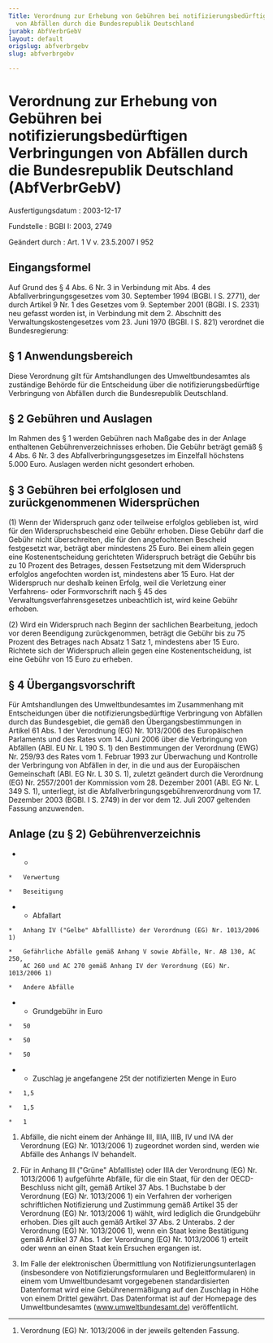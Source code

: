 ```yaml
---
Title: Verordnung zur Erhebung von Gebühren bei notifizierungsbedürftigen Verbringungen
  von Abfällen durch die Bundesrepublik Deutschland
jurabk: AbfVerbrGebV
layout: default
origslug: abfverbrgebv
slug: abfverbrgebv

---
```


# Verordnung zur Erhebung von Gebühren bei notifizierungsbedürftigen Verbringungen von Abfällen durch die Bundesrepublik Deutschland (AbfVerbrGebV)

Ausfertigungsdatum
:   2003-12-17

Fundstelle
:   BGBl I: 2003, 2749

Geändert durch
:   Art. 1 V v. 23.5.2007 I 952

## Eingangsformel

Auf Grund des § 4 Abs. 6 Nr. 3 in Verbindung mit Abs. 4 des
Abfallverbringungsgesetzes vom 30. September 1994 (BGBl. I S. 2771),
der durch Artikel 9 Nr. 1 des Gesetzes vom 9. September 2001 (BGBl. I
S. 2331) neu gefasst worden ist, in Verbindung mit dem 2. Abschnitt
des Verwaltungskostengesetzes vom 23. Juni 1970 (BGBl. I S. 821)
verordnet die Bundesregierung:

## § 1 Anwendungsbereich

Diese Verordnung gilt für Amtshandlungen des Umweltbundesamtes als
zuständige Behörde für die Entscheidung über die
notifizierungsbedürftige Verbringung von Abfällen durch die
Bundesrepublik Deutschland.

## § 2 Gebühren und Auslagen

Im Rahmen des § 1 werden Gebühren nach Maßgabe des in der Anlage
enthaltenen Gebührenverzeichnisses erhoben. Die Gebühr beträgt gemäß §
4 Abs. 6 Nr. 3 des Abfallverbringungsgesetzes im Einzelfall höchstens
5\.000 Euro. Auslagen werden nicht gesondert erhoben.

## § 3 Gebühren bei erfolglosen und zurückgenommenen Widersprüchen

(1) Wenn der Widerspruch ganz oder teilweise erfolglos geblieben ist,
wird für den Widerspruchsbescheid eine Gebühr erhoben. Diese Gebühr
darf die Gebühr nicht überschreiten, die für den angefochtenen
Bescheid festgesetzt war, beträgt aber mindestens 25 Euro. Bei einem
allein gegen eine Kostenentscheidung gerichteten Widerspruch beträgt
die Gebühr bis zu 10 Prozent des Betrages, dessen Festsetzung mit dem
Widerspruch erfolglos angefochten worden ist, mindestens aber 15 Euro.
Hat der Widerspruch nur deshalb keinen Erfolg, weil die Verletzung
einer Verfahrens- oder Formvorschrift nach § 45 des
Verwaltungsverfahrensgesetzes unbeachtlich ist, wird keine Gebühr
erhoben.

(2) Wird ein Widerspruch nach Beginn der sachlichen Bearbeitung,
jedoch vor deren Beendigung zurückgenommen, beträgt die Gebühr bis zu
75 Prozent des Betrages nach Absatz 1 Satz 1, mindestens aber 15 Euro.
Richtete sich der Widerspruch allein gegen eine Kostenentscheidung,
ist eine Gebühr von 15 Euro zu erheben.

## § 4 Übergangsvorschrift

Für Amtshandlungen des Umweltbundesamtes im Zusammenhang mit
Entscheidungen über die notifizierungsbedürftige Verbringung von
Abfällen durch das Bundesgebiet, die gemäß den Übergangsbestimmungen
in Artikel 61 Abs. 1 der Verordnung (EG) Nr. 1013/2006 des
Europäischen Parlaments und des Rates vom 14. Juni 2006 über die
Verbringung von Abfällen (ABl. EU Nr. L 190 S. 1) den Bestimmungen der
Verordnung (EWG) Nr. 259/93 des Rates vom 1. Februar 1993 zur
Überwachung und Kontrolle der Verbringung von Abfällen in der, in die
und aus der Europäischen Gemeinschaft (ABl. EG Nr. L 30 S. 1), zuletzt
geändert durch die Verordnung (EG) Nr. 2557/2001 der Kommission vom
28\. Dezember 2001 (ABl. EG Nr. L 349 S. 1), unterliegt, ist die
Abfallverbringungsgebührenverordnung vom 17. Dezember 2003 (BGBl. I S.
2749) in der vor dem 12. Juli 2007 geltenden Fassung anzuwenden.

## Anlage (zu § 2) Gebührenverzeichnis


*    *
    *   Verwertung

    *   Beseitigung


*    *   Abfallart

    *   Anhang IV ("Gelbe" Abfallliste) der Verordnung (EG) Nr. 1013/2006 1)

    *   Gefährliche Abfälle gemäß Anhang V sowie Abfälle, Nr. AB 130, AC 250,
        AC 260 und AC 270 gemäß Anhang IV der Verordnung (EG) Nr. 1013/2006 1)

    *   Andere Abfälle


*    *   Grundgebühr in Euro

    *   50

    *   50

    *   50


*    *   Zuschlag je angefangene 25t der notifizierten Menge in Euro

    *   1,5

    *   1,5

    *   1




1.  Abfälle, die nicht einem der Anhänge III, IIIA, IIIB, IV und IVA der
    Verordnung (EG) Nr. 1013/2006 1) zugeordnet worden sind, werden wie
    Abfälle des Anhangs IV behandelt.


2.  Für in Anhang III ("Grüne" Abfallliste) oder IIIA der Verordnung (EG)
    Nr. 1013/2006 1) aufgeführte Abfälle, für die ein Staat, für den der
    OECD-Beschluss nicht gilt, gemäß Artikel 37 Abs. 1 Buchstabe b der
    Verordnung (EG) Nr. 1013/2006 1) ein Verfahren der vorherigen
    schriftlichen Notifizierung und Zustimmung gemäß Artikel 35 der
    Verordnung (EG) Nr. 1013/2006 1) wählt, wird lediglich die Grundgebühr
    erhoben. Dies gilt auch gemäß Artikel 37 Abs. 2 Unterabs. 2 der
    Verordnung (EG) Nr. 1013/2006 1), wenn ein Staat keine Bestätigung
    gemäß Artikel 37 Abs. 1 der Verordnung (EG) Nr. 1013/2006 1) erteilt
    oder wenn an einen Staat kein Ersuchen ergangen ist.


3.  Im Falle der elektronischen Übermittlung von Notifizierungsunterlagen
    (insbesondere von Notifizierungsformularen und Begleitformularen) in
    einem vom Umweltbundesamt vorgegebenen standardisierten Datenformat
    wird eine Gebührenermäßigung auf den Zuschlag in Höhe von einem
    Drittel gewährt. Das Datenformat ist auf der Homepage des
    Umweltbundesamtes (www.umweltbundesamt.de) veröffentlicht.



-----

1)  Verordnung (EG) Nr. 1013/2006 in der jeweils geltenden Fassung.




